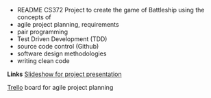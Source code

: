 * README
CS372 Project to create the game of Battleship using the concepts of 
* agile project planning, requirements
* pair programming
* Test Driven Development (TDD)
* source code control (Github)
* software design methodologies
* writing clean code

**Links**
[Slideshow for project presentation](https://docs.google.com/presentation/d/1JHrZ4IC1fxOlWHYBEhiaO9-LYmAXLXrHguSUdvcEK6g/edit?usp=sharing)

[Trello](https://trello.com/b/QGpA2VEH/cs372-battleship) board for agile project planning
